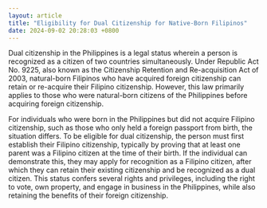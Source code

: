 ```yaml
---
layout: article
title: "Eligibility for Dual Citizenship for Native-Born Filipinos"
date: 2024-09-02 20:28:03 +0800
---
```


<p>Dual citizenship in the Philippines is a legal status wherein a person is recognized as a citizen of two countries simultaneously. Under Republic Act No. 9225, also known as the Citizenship Retention and Re-acquisition Act of 2003, natural-born Filipinos who have acquired foreign citizenship can retain or re-acquire their Filipino citizenship. However, this law primarily applies to those who were natural-born citizens of the Philippines before acquiring foreign citizenship.</p><p>For individuals who were born in the Philippines but did not acquire Filipino citizenship, such as those who only held a foreign passport from birth, the situation differs. To be eligible for dual citizenship, the person must first establish their Filipino citizenship, typically by proving that at least one parent was a Filipino citizen at the time of their birth. If the individual can demonstrate this, they may apply for recognition as a Filipino citizen, after which they can retain their existing citizenship and be recognized as a dual citizen. This status confers several rights and privileges, including the right to vote, own property, and engage in business in the Philippines, while also retaining the benefits of their foreign citizenship.</p>